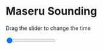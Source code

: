 <h1>Maseru Sounding</h1>
<p>Drag the slider to change the time</p>

<div class="slidecontainer">
<input oninput='setImage(this)' class="slider" type="range" min="0" max="7" value="0" step="1" />
<img id='img'/>
</div>

<script>
var img = document.getElementById('img');
var img_array = ['/assets/images/skwt/skd_maseru_wrfout_d01_2020-07-05_12:00:00.png',
'/assets/images/skwt/skd_maseru_wrfout_d01_2020-07-05_18:00:00.png',
'/assets/images/skwt/skd_maseru_wrfout_d01_2020-07-06_00:00:00.png',
'/assets/images/skwt/skd_maseru_wrfout_d01_2020-07-06_06:00:00.png',
'/assets/images/skwt/skd_maseru_wrfout_d01_2020-07-06_12:00:00.png',
'/assets/images/skwt/skd_maseru_wrfout_d01_2020-07-06_18:00:00.png',
'/assets/images/skwt/skd_maseru_wrfout_d01_2020-07-07_00:00:00.png',];
function setImage(obj)
{
        var value = obj.value;
        img.src = img_array[value];

}
</script>
